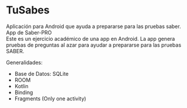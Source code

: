 # TuSabes
Aplicación para Android que ayuda a prepararse para las pruebas saber. App de Saber-PRO    
Este es un ejercicio académico de una app en Android. La app genera pruebas de preguntas al azar para ayudar a prepararse para las pruebas SABER.

Generalidades:
- Base de Datos: SQLite
- ROOM
- Kotlin
- Binding
- Fragments (Only one activity)

